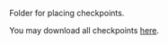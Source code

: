 Folder for placing checkpoints.

You may download all checkpoints [here](https://1drv.ms/u/s!AqHACUDhxs0pgScZ7uErZBQxOl0w?e=3mVzEa).
